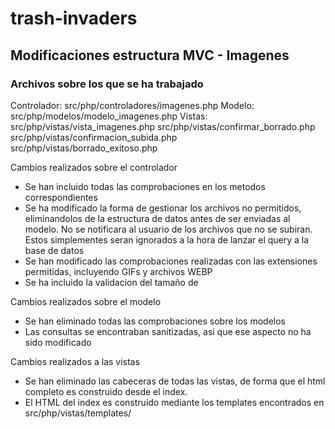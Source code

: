# trash-invaders

## Modificaciones estructura MVC - Imagenes

### Archivos sobre los que se ha trabajado

Controlador: 
    src/php/controladores/imagenes.php
Modelo: 
    src/php/modelos/modelo_imagenes.php
Vistas: 
    src/php/vistas/vista_imagenes.php
    src/php/vistas/confirmar_borrado.php
    src/php/vistas/confirmacion_subida.php
    src/php/vistas/borrado_exitoso.php

Cambios realizados sobre el controlador

- Se han incluido todas las comprobaciones en los metodos correspondientes
- Se ha modificado la forma de gestionar los archivos no permitidos, eliminandolos de la estructura de datos antes de ser enviadas al modelo. 
    No se notificara al usuario de los archivos que no se subiran. Estos simplementes seran ignorados a la hora de lanzar el query a la base de datos
- Se han modificado las comprobaciones realizadas con las extensiones permitidas, incluyendo GIFs y archivos WEBP
- Se ha incluido la validacion del tamaño de 

Cambios realizados sobre el modelo

- Se han eliminado todas las comprobaciones sobre los modelos
- Las consultas se encontraban sanitizadas, asi que ese aspecto no ha sido modificado

Cambios realizados a las vistas

- Se han eliminado las cabeceras de todas las vistas, de forma que el html completo es construido desde el index.
- El HTML del index es construido mediante los templates encontrados en src/php/vistas/templates/